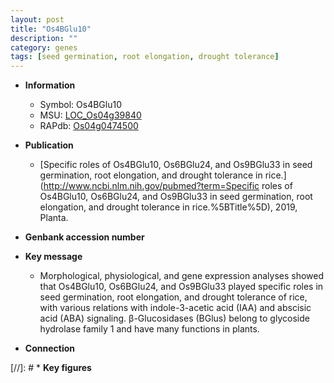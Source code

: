 ```yaml
---
layout: post
title: "Os4BGlu10"
description: ""
category: genes
tags: [seed germination, root elongation, drought tolerance]
---
```


* **Information**  
    + Symbol: Os4BGlu10  
    + MSU: [LOC_Os04g39840](http://rice.uga.edu/cgi-bin/ORF_infopage.cgi?orf=LOC_Os04g39840)  
    + RAPdb: [Os04g0474500](http://rapdb.dna.affrc.go.jp/viewer/gbrowse_details/irgsp1?name=Os04g0474500)  

* **Publication**  
    + [Specific roles of Os4BGlu10, Os6BGlu24, and Os9BGlu33 in seed germination, root elongation, and drought tolerance in rice.](http://www.ncbi.nlm.nih.gov/pubmed?term=Specific roles of Os4BGlu10, Os6BGlu24, and Os9BGlu33 in seed germination, root elongation, and drought tolerance in rice.%5BTitle%5D), 2019, Planta.

* **Genbank accession number**  

* **Key message**  
    + Morphological, physiological, and gene expression analyses showed that Os4BGlu10, Os6BGlu24, and Os9BGlu33 played specific roles in seed germination, root elongation, and drought tolerance of rice, with various relations with indole-3-acetic acid (IAA) and abscisic acid (ABA) signaling. β-Glucosidases (BGlus) belong to glycoside hydrolase family 1 and have many functions in plants.

* **Connection**  

[//]: # * **Key figures**  


